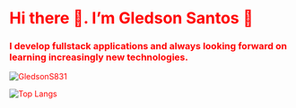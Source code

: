 <body style="color:red"/>

<h1 style="color:red"> Hi there 👋. I’m Gledson Santos 👊 </h1>

<h3 id="h3">I develop fullstack applications and always looking forward on learning  increasingly new technologies.</h3>

<img src="https://github-readme-stats.vercel.app/api?username=GledsonS831&show_icons=true&theme=vue" alt="GledsonS831"/> 

![Top Langs](https://github-readme-stats.vercel.app/api/top-langs/?username=GledsonS831)

<!--
**GledsonS831/GledsonS831** is a ✨ _special_ ✨ repository because its `README.md` (this file) appears on your GitHub profile.

Here are some ideas to get you started:

- 🔭 I’m currently working on ...
- 🌱 I’m currently learning ...
- 👯 I’m looking to collaborate on ...
- 🤔 I’m looking for help with ...
- 💬 Ask me about ...
- 📫 How to reach me: ...
- 😄 Pronouns: ...
- ⚡ Fun fact: ...
-->
